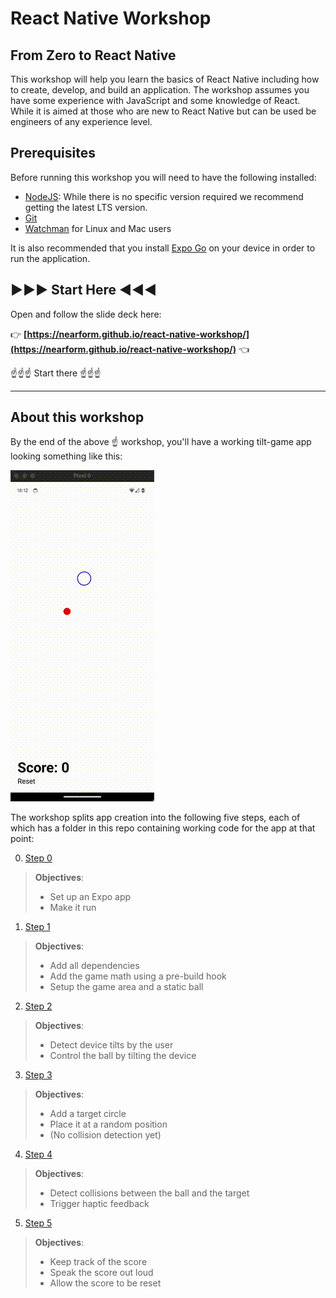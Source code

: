 # React Native Workshop

## From Zero to React Native

This workshop will help you learn the basics of React Native including how to create, develop, and build an application. The workshop assumes you have some experience with JavaScript and some knowledge of React. While it is aimed at those who are new to React Native but can be used be engineers of any experience level.

## Prerequisites

Before running this workshop you will need to have the following installed:

- [NodeJS](https://nodejs.org/): While there is no specific version required we recommend getting the latest LTS version.
- [Git](https://git-scm.com/)
- [Watchman](https://facebook.github.io/watchman/docs/install#buildinstall) for Linux and Mac users

It is also recommended that you install [Expo Go](https://expo.dev/client) on your device in order to run the application.

## ▶️▶️▶️ Start Here ◀️◀️◀️

Open and follow the slide deck here:

👉 **[https://nearform.github.io/react-native-workshop/](https://nearform.github.io/react-native-workshop/)** 👈

☝️☝️☝️ Start there ☝️☝️☝️

---

## About this workshop

By the end of the above ☝️ workshop, you'll have a working tilt-game app looking something like this:

![Animated gif of a simple ball-rolling game](https://github.com/nearform/react-native-workshop/blob/main/slides/images/step5.gif)

The workshop splits app creation into the following five steps, each of which has a folder in this repo containing working code for the app at that point:

 0. [Step 0](/step0)

> **Objectives**:
> - Set up an Expo app
> - Make it run

 1. [Step 1](/step1)

> **Objectives**:
> - Add all dependencies
> - Add the game math using a pre-build hook
> - Setup the game area and a static ball

 2. [Step 2](/step2)

> **Objectives**:
> - Detect device tilts by the user
> - Control the ball by tilting the device

 3. [Step 3](/step3)

> **Objectives**:
> - Add a target circle
> - Place it at a random position
> - (No collision detection yet)

 4. [Step 4](/step4)

> **Objectives**:
> - Detect collisions between the ball and the target
> - Trigger haptic feedback

 5. [Step 5](/step5)

> **Objectives**:
> - Keep track of the score
> - Speak the score out loud
> - Allow the score to be reset
